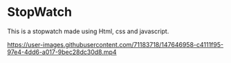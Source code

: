 # StopWatch
This is a stopwatch made using Html, css and javascript.


https://user-images.githubusercontent.com/71183718/147646958-c4111f95-97e4-4dd6-a017-9bec28dc30d8.mp4

